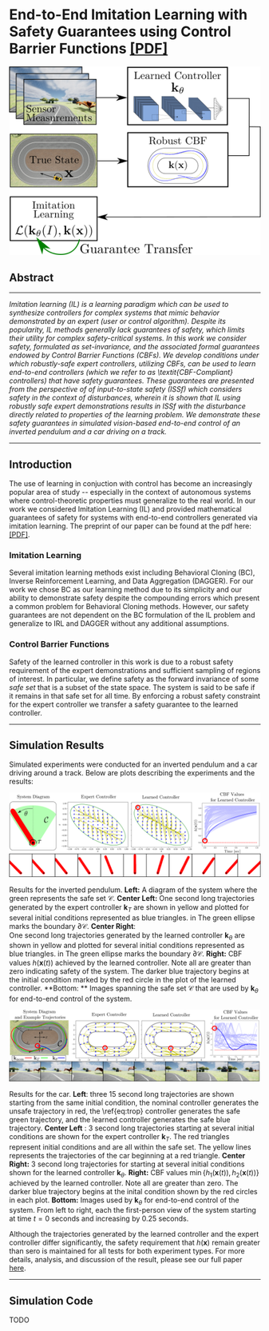 <script src="https://polyfill.io/v3/polyfill.min.js?features=es6"></script>
<script id="MathJax-script" async src="https://cdn.jsdelivr.net/npm/mathjax@3/es5/tex-mml-chtml.js"></script>

# End-to-End Imitation Learning with Safety Guarantees using Control Barrier Functions [[PDF]](https://www.rkcosner.com/assets/files/e2eIlCBF.pdf)

<p align="center">
 <img src="figures/overview_figure.png" />
</p>


## Abstract
--- 
*Imitation learning (IL) is a learning paradigm 
which can be used to synthesize controllers for complex systems that mimic behavior demonstrated by an expert (user or control algorithm). Despite its popularity, IL methods generally lack guarantees of safety, which limits their utility for complex safety-critical systems. In this work we consider safety, formulated as set-invariance, and the associated formal guarantees endowed by Control Barrier Functions (CBFs). We develop conditions under which robustly-safe expert controllers, utilizing CBFs, can be used to learn end-to-end controllers (which we refer to as \textit{CBF-Compliant} controllers) that have safety guarantees. These guarantees are presented from the perspective of of input-to-state safety (ISSf) which considers safety in the context of disturbances, wherein it is shown that IL using  robustly safe expert demonstrations results in ISSf with the disturbance directly related to properties of the learning problem.  We demonstrate these safety guarantees in simulated vision-based end-to-end control of an inverted pendulum and a car driving on a track.*

--- 

## Introduction 
The use of learning in conjuction with control has become an increasingly popular area of study -- especially in the context of autonomous systems where control-theoretic properties must generalize to the real world. In our work we considered Imitation Learning (IL) and provided mathematical guarantees of safety for systems with end-to-end controllers generated via imitation learning. The preprint of our paper can be found at the pdf here: [[PDF]](https://www.rkcosner.com/assets/files/e2eIlCBF.pdf). 

### Imitation Learning
Several imitation learning methods exist including Behavioral Cloning (BC), Inverse Reinforcement Learning, and Data Aggregation (DAGGER). For our work we chose BC as our learning method due to its simplicity and our ability to demonstrate safety despite the compounding errors which present a common problem for Behavioral Cloning methods. However, our safety guarantees are not dependent on the BC formulation of the IL problem and generalize to IRL and DAGGER without any additional assumptions. 

### Control Barrier Functions

Safety of the learned controller in this work is due to a robust safety requirement of the expert demonstrations and sufficient sampling of regions of interest. In particular, we define safety as the forward invariance of some *safe set* that is a subset of the state space. The system is said to be safe if it remains in that safe set for all time. By enforcing a robust safety constraint for the expert controller we transfer a safety guarantee to the learned controller. 

---

## Simulation Results 

Simulated experiments were conducted for an inverted pendulum and a car driving around a track. Below are plots describing the experiments and the results: 


<p align="center">
 <img src="figures/ip_results_wide.png" />
</p>

Results for the inverted pendulum. **Left:** A diagram of the system where the green represents the safe set $\mathcal{C}$. 
**Center Left:** One second long trajectories generated by the expert controller $\mathbf{k}_T$ are shown in yellow and plotted for several initial conditions represented as blue triangles. in The green ellipse marks the boundary $\partial \mathcal{C}$. 
**Center Right**:  
One second long trajectories generated by the learned controller $\mathbf{k}_\theta$ are shown in yellow and plotted for several initial conditions represented as blue triangles. in The green ellipse marks the boundary $\partial \mathcal{C}$. 
**Right:** CBF  values $h (\mathbf{x}(t))$ achieved by the learned controller. Note all are greater than zero indicating safety of the system. The darker blue trajectory begins at the initial condition marked by the red circle in the plot of the learned controller. **Bottom: ** Images spanning the safe set $\mathcal{C}$ that are used by $\mathbf{k}_\theta$ for end-to-end control of the system. 

<p align="center">
 <img src="figures/car_results_wide.png" />
</p>

Results for the car. **Left**: three 15 second long trajectories are shown starting from the same initial condition, the nominal controller generates the unsafe trajectory in red, the \ref{eq:trop} controller generates the safe green trajectory, and the learned controller generates the safe blue trajectory. **Center Left** :  3 second long trajectories starting at several initial conditions are shown for the expert controller $\mathbf{k}_T$. The red triangles represent initial conditions and are all within the safe set. The yellow lines represents the trajectories of the car beginning at a red triangle. 
**Center Right:**  3 second long trajectories for starting at several initial conditions shown for the learned controller $\mathbf{k}_\theta$. 
**Right:** CBF values $\min \{h_1(\mathbf{x}(t)), h_2(\mathbf{x}(t))\}$ achieved by the learned controller. Note all are greater than zero. The darker blue trajectory begins at the inital condition shown by the red circles in each plot. 
**Bottom:** Images used by $\mathbf{k}_\theta$ for end-to-end control of the system. From left to right, each the first-person view of the system starting at time $t= 0$ seconds and increasing by $0.25$ seconds.

Although the trajectories generated by the learned controller and the expert controller differ significantly, the safety requirement that $h(\mathbf{x})$ remain greater than sero is maintained for all tests for both experiment types. For more details, analysis, and discussion of the result, please see our full paper [here](https://www.rkcosner.com/assets/files/e2eIlCBF.pdf). 


--- 

## Simulation Code

TODO 